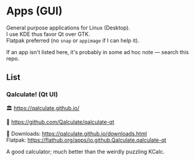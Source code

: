 # Apps (GUI)

General purpose applications for Linux (Desktop).  
I use KDE thus favor Qt over GTK.  
Flatpak preferred (no `snap` or `appimage` if I can help it).

If an app isn't listed here, it's probably in some ad hoc note — search this repo.

<!--
- CLI programs are generally under [NOTES/Shell](../Shell).
- Hypermedia systems (webapps) to be found under [NOTES/Web](../Web).
-->

## List


### Qalculate! (Qt UI)

🏛️ https://qalculate.github.io/

🧬 https://github.com/Qalculate/qalculate-qt

🔽 Downloads: https://qalculate.github.io/downloads.html  
Flatpak: https://flathub.org/apps/io.github.Qalculate.qalculate-qt

A good calculator; much better than the weirdly puzzling KCalc.



